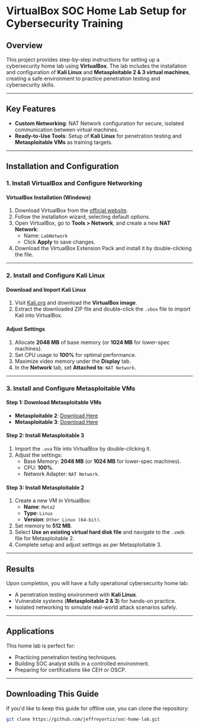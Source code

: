 # VirtualBox SOC Home Lab Setup for Cybersecurity Training

## Overview
This project provides step-by-step instructions for setting up a cybersecurity home lab using **VirtualBox**. The lab includes the installation and configuration of **Kali Linux** and **Metasploitable 2 & 3 virtual machines**, creating a safe environment to practice penetration testing and cybersecurity skills.

---

## Key Features
- **Custom Networking**: NAT Network configuration for secure, isolated communication between virtual machines.
- **Ready-to-Use Tools**: Setup of **Kali Linux** for penetration testing and **Metasploitable VMs** as training targets.

---

## Installation and Configuration

### 1. Install VirtualBox and Configure Networking

#### **VirtualBox Installation (Windows)**
1. Download VirtualBox from the [official website](https://www.virtualbox.org/).
2. Follow the installation wizard, selecting default options.
3. Open VirtualBox, go to **Tools > Network**, and create a new **NAT Network**:
   - Name: `LabNetwork`
   - Click **Apply** to save changes.
4. Download the VirtualBox Extension Pack and install it by double-clicking the file.

---

### 2. Install and Configure Kali Linux

#### **Download and Import Kali Linux**
1. Visit [Kali.org](https://www.kali.org/) and download the **VirtualBox image**.
2. Extract the downloaded ZIP file and double-click the `.vbox` file to import Kali into VirtualBox.

#### **Adjust Settings**
1. Allocate **2048 MB** of base memory (or **1024 MB** for lower-spec machines).
2. Set CPU usage to **100%** for optimal performance.
3. Maximize video memory under the **Display** tab.
4. In the **Network** tab, set **Attached to**: `NAT Network`.

---

### 3. Install and Configure Metasploitable VMs

#### **Step 1: Download Metasploitable VMs**
- **Metasploitable 2**: [Download Here](https://sourceforge.net/projects/metasploitable/files/latest/download)
- **Metasploitable 3**: [Download Here](https://drive.google.com/file/d/17OkTWME_HLltimcPkO07akJrGoNbQYZu/view?usp=share_link)

#### **Step 2: Install Metasploitable 3**
1. Import the `.ova` file into VirtualBox by double-clicking it.
2. Adjust the settings:
   - Base Memory: **2048 MB** (or **1024 MB** for lower-spec machines).
   - CPU: **100%**.
   - Network Adapter: `NAT Network`.

#### **Step 3: Install Metasploitable 2**
1. Create a new VM in VirtualBox:
   - **Name**: `Meta2`
   - **Type**: `Linux`
   - **Version**: `Other Linux (64-bit)`.
2. Set memory to **512 MB**.
3. Select **Use an existing virtual hard disk file** and navigate to the `.vmdk` file for Metasploitable 2.
4. Complete setup and adjust settings as per Metasploitable 3.

---

## Results
Upon completion, you will have a fully operational cybersecurity home lab:
- A penetration testing environment with **Kali Linux**.
- Vulnerable systems (**Metasploitable 2 & 3**) for hands-on practice.
- Isolated networking to simulate real-world attack scenarios safely.

---

## Applications
This home lab is perfect for:
- Practicing penetration testing techniques.
- Building SOC analyst skills in a controlled environment.
- Preparing for certifications like CEH or OSCP.

---

## Downloading This Guide
If you'd like to keep this guide for offline use, you can clone the repository:

```bash
git clone https://github.com/jeffreyortiz/soc-home-lab.git
